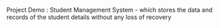 Project Demo : Student Management System - which stores the data and records of the student details without any loss of recovery
